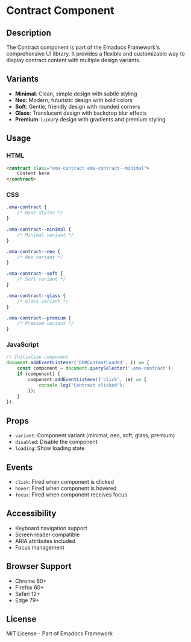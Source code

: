 # Contract Component

## Description
The Contract component is part of the Emadocs Framework's comprehensive UI library. It provides a flexible and customizable way to display contract content with multiple design variants.

## Variants
- **Minimal**: Clean, simple design with subtle styling
- **Neo**: Modern, futuristic design with bold colors
- **Soft**: Gentle, friendly design with rounded corners
- **Glass**: Translucent design with backdrop blur effects
- **Premium**: Luxury design with gradients and premium styling

## Usage

### HTML
```html
<contract class="ema-contract ema-contract--minimal">
    Content here
</contract>
```

### CSS
```css
.ema-contract {
    /* Base styles */
}

.ema-contract--minimal {
    /* Minimal variant */
}

.ema-contract--neo {
    /* Neo variant */
}

.ema-contract--soft {
    /* Soft variant */
}

.ema-contract--glass {
    /* Glass variant */
}

.ema-contract--premium {
    /* Premium variant */
}
```

### JavaScript
```javascript
// Initialize component
document.addEventListener('DOMContentLoaded', () => {
    const component = document.querySelector('.ema-contract');
    if (component) {
        component.addEventListener('click', (e) => {
            console.log('Contract clicked');
        });
    }
});
```

## Props
- `variant`: Component variant (minimal, neo, soft, glass, premium)
- `disabled`: Disable the component
- `loading`: Show loading state

## Events
- `click`: Fired when component is clicked
- `hover`: Fired when component is hovered
- `focus`: Fired when component receives focus

## Accessibility
- Keyboard navigation support
- Screen reader compatible
- ARIA attributes included
- Focus management

## Browser Support
- Chrome 60+
- Firefox 60+
- Safari 12+
- Edge 79+

## License
MIT License - Part of Emadocs Framework
